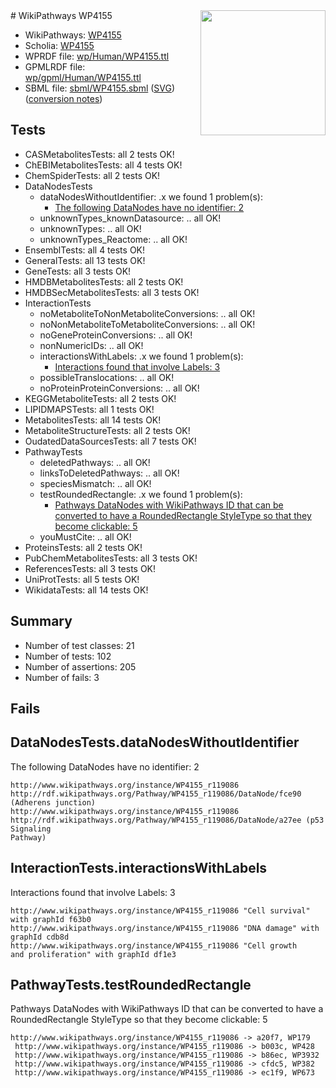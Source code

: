 <img style="float: right; width: 200px" src="../logo.png" />
# WikiPathways WP4155

* WikiPathways: [WP4155](https://identifiers.org/wikipathways:WP4155)
* Scholia: [WP4155](https://scholia.toolforge.org/wikipathways/WP4155)
* WPRDF file: [wp/Human/WP4155.ttl](../wp/Human/WP4155.ttl)
* GPMLRDF file: [wp/gpml/Human/WP4155.ttl](../wp/gpml/Human/WP4155.ttl)
* SBML file: [sbml/WP4155.sbml](../sbml/WP4155.sbml) ([SVG](../sbml/WP4155.svg)) ([conversion notes](../sbml/WP4155.txt))

## Tests
* CASMetabolitesTests: all 2 tests OK!
* ChEBIMetabolitesTests: all 4 tests OK!
* ChemSpiderTests: all 2 tests OK!
* DataNodesTests
    * dataNodesWithoutIdentifier: .x we found 1 problem(s):
        * [The following DataNodes have no identifier: 2](#d2d32fa1)
    * unknownTypes_knownDatasource: .. all OK!
    * unknownTypes: .. all OK!
    * unknownTypes_Reactome: .. all OK!
* EnsemblTests: all 4 tests OK!
* GeneralTests: all 13 tests OK!
* GeneTests: all 3 tests OK!
* HMDBMetabolitesTests: all 2 tests OK!
* HMDBSecMetabolitesTests: all 3 tests OK!
* InteractionTests
    * noMetaboliteToNonMetaboliteConversions: .. all OK!
    * noNonMetaboliteToMetaboliteConversions: .. all OK!
    * noGeneProteinConversions: .. all OK!
    * nonNumericIDs: .. all OK!
    * interactionsWithLabels: .x we found 1 problem(s):
        * [Interactions found that involve Labels: 3](#630d267a)
    * possibleTranslocations: .. all OK!
    * noProteinProteinConversions: .. all OK!
* KEGGMetaboliteTests: all 2 tests OK!
* LIPIDMAPSTests: all 1 tests OK!
* MetabolitesTests: all 14 tests OK!
* MetaboliteStructureTests: all 2 tests OK!
* OudatedDataSourcesTests: all 7 tests OK!
* PathwayTests
    * deletedPathways: .. all OK!
    * linksToDeletedPathways: .. all OK!
    * speciesMismatch: .. all OK!
    * testRoundedRectangle: .x we found 1 problem(s):
        * [Pathways DataNodes with WikiPathways ID that can be converted to have a RoundedRectangle StyleType so that they become clickable: 5](#9fbad3cf)
    * youMustCite: .. all OK!
* ProteinsTests: all 2 tests OK!
* PubChemMetabolitesTests: all 3 tests OK!
* ReferencesTests: all 3 tests OK!
* UniProtTests: all 5 tests OK!
* WikidataTests: all 14 tests OK!


## Summary

* Number of test classes: 21
* Number of tests: 102
* Number of assertions: 205
* Number of fails: 3

## Fails

<a name="d2d32fa1" />

## DataNodesTests.dataNodesWithoutIdentifier

The following DataNodes have no identifier: 2
```
http://www.wikipathways.org/instance/WP4155_r119086 http://rdf.wikipathways.org/Pathway/WP4155_r119086/DataNode/fce90 (Adherens junction)
http://www.wikipathways.org/instance/WP4155_r119086 http://rdf.wikipathways.org/Pathway/WP4155_r119086/DataNode/a27ee (p53 Signaling 
Pathway)
```

<a name="630d267a" />

## InteractionTests.interactionsWithLabels

Interactions found that involve Labels: 3
```
http://www.wikipathways.org/instance/WP4155_r119086 "Cell survival" with graphId f63b0
http://www.wikipathways.org/instance/WP4155_r119086 "DNA damage" with graphId cdb8d
http://www.wikipathways.org/instance/WP4155_r119086 "Cell growth 
and proliferation" with graphId df1e3
```

<a name="9fbad3cf" />

## PathwayTests.testRoundedRectangle

Pathways DataNodes with WikiPathways ID that can be converted to have a RoundedRectangle StyleType so that they become clickable: 5
```
http://www.wikipathways.org/instance/WP4155_r119086 -> a20f7, WP179
 http://www.wikipathways.org/instance/WP4155_r119086 -> b003c, WP428
 http://www.wikipathways.org/instance/WP4155_r119086 -> b86ec, WP3932
 http://www.wikipathways.org/instance/WP4155_r119086 -> cfdc5, WP382
 http://www.wikipathways.org/instance/WP4155_r119086 -> ec1f9, WP673
 ```


